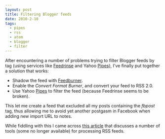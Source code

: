 ```yaml
---
layout: post
title: Filtering Blogger feeds
date: 2010-2-10
tags:
  - pipes
  - rss
  - atom
  - blogger
  - filter
---
```


After encountering a number of problems trying to filter Blogger feeds by tag (using services like [Feedrinse][1] and Yahoo [Pipes][2]), I've finally put together a solution that works:

*   Shadow the feed with [Feedburner][3].
*   Enable the *Convert Format Burner*, and convert your feed to RSS 2.0.
*   Use Yahoo [Pipes][2] to filter the feed (because Feedrinse seems to be broken).

This let me create a feed that excluded all my posts containing the *fbpost* tag, thus allowing me to avoid yet another postgasm in Facebook when adding new import URL to notes.

While fiddling with this I came across [this article][4] that discusses a number of tools (some no longer available) for processing RSS feeds.

[1]: http://feedrinse.com/
[2]: http://pipes.yahoo.com/
[3]: http://feedburner.com/
[4]: http://www.tothepc.com/archives/10-tools-to-combine-mix-blend-multiple-rss-feeds/
